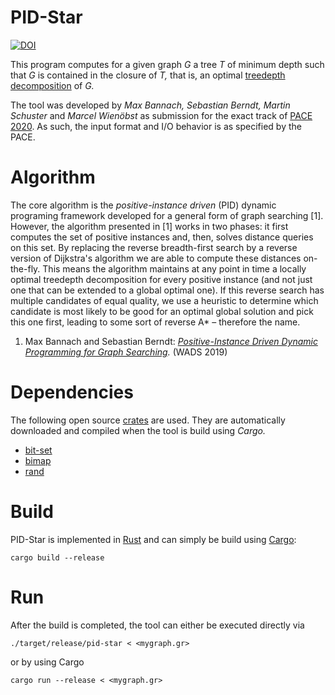 # PID-Star

[![DOI](https://zenodo.org/badge/DOI/10.5281/zenodo.3871800.svg)](https://doi.org/10.5281/zenodo.3871800)

This program computes for a given graph *G* a tree *T* of minimum depth such that *G* is contained in the closure of *T,* that is, an optimal [treedepth decomposition](https://en.wikipedia.org/wiki/Tree-depth) of *G.*

The tool was developed by *Max Bannach, Sebastian Berndt, Martin Schuster* and *Marcel Wienöbst* as submission for the exact track of [PACE 2020](https://pacechallenge.org/2020/). As such, the input format and I/O behavior is as specified by the PACE.

# Algorithm
The core algorithm is the *positive-instance driven* (PID) dynamic programing framework developed for a general form of graph searching [1]. However, the algorithm presented in [1] works in two phases: it first computes the set of positive instances and, then, solves distance queries on this set. By replacing the reverse breadth-first search by a reverse version of Dijkstra's algorithm we are able to compute these distances on-the-fly. This means the algorithm maintains at any point in time a locally optimal treedepth decomposition for every positive instance (and not just one that can be extended to a global optimal one). If this reverse search has multiple candidates of equal quality, we use a heuristic to determine which candidate is most likely to be good for an optimal global solution and pick this one first, leading to some sort of reverse A* – therefore the name.

1. Max Bannach and Sebastian Berndt: *[Positive-Instance Driven Dynamic Programming for Graph Searching](https://arxiv.org/abs/1905.01134).* (WADS 2019)

# Dependencies
The following open source [crates](https://crates.io) are used. They are automatically downloaded and compiled when the tool is build using *Cargo.*
- [bit-set](https://crates.io/crates/bit-set)
- [bimap](https://crates.io/crates/bimap)
- [rand](https://crates.io/crates/rand)

# Build
PID-Star is implemented in [Rust](https://www.rust-lang.org) and can simply be build using [Cargo](https://doc.rust-lang.org/cargo/getting-started/installation.html):

```
cargo build --release
```

# Run
After the build is completed, the tool can either be executed directly via

```
./target/release/pid-star < <mygraph.gr>
```

or by using Cargo

```
cargo run --release < <mygraph.gr>
```
